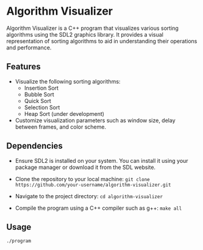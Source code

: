 # Algorithm Visualizer

Algorithm Visualizer is a C++ program that visualizes various sorting algorithms using the SDL2 graphics library. 
It provides a visual representation of sorting algorithms to aid in understanding their operations and performance.

## Features

- Visualize the following sorting algorithms:
  - Insertion Sort
  - Bubble Sort
  - Quick Sort
  - Selection Sort
  - Heap Sort (under development)
- Customize visualization parameters such as window size, delay between frames, and color scheme.

## Dependencies

- Ensure SDL2 is installed on your system. You can install it using your package manager or download it from the SDL website.
- Clone the repository to your local machine:
```git clone https://github.com/your-username/algorithm-visualizer.git```

- Navigate to the project directory:
```cd algorithm-visualizer```

- Compile the program using a C++ compiler such as g++:
```make all```


## Usage

```./program```
